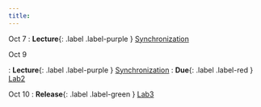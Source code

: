 ```yaml
---
title:
---
```


Oct 7
: **Lecture**{: .label .label-purple } [Synchronization](#)

Oct 9

: **Lecture**{: .label .label-purple } [Synchronization](#)
: **Due**{: .label .label-red } [Lab2](#)

Oct 10
: **Release**{: .label .label-green } [Lab3](#)

